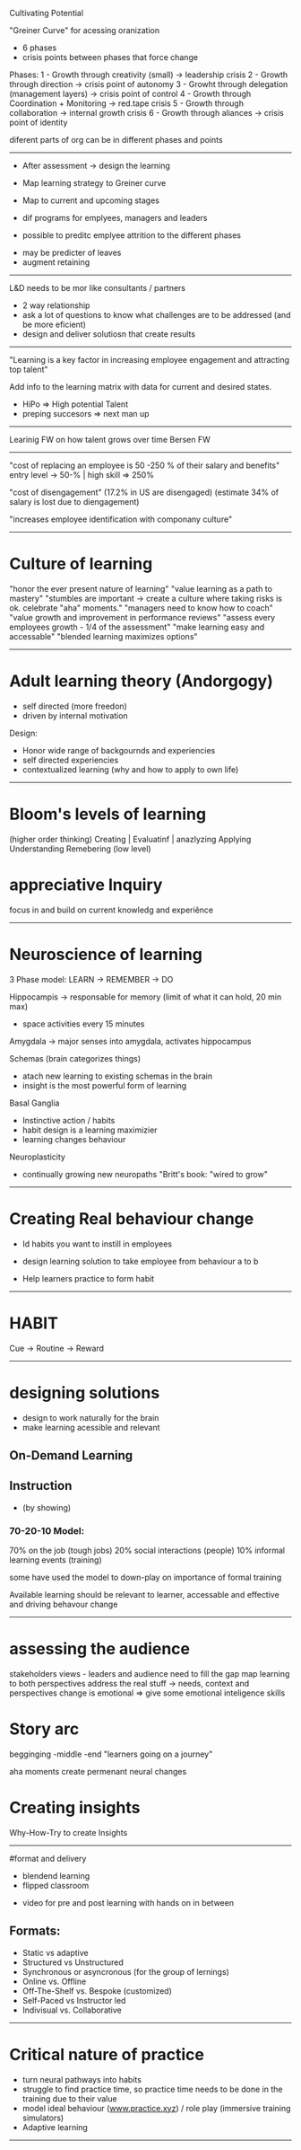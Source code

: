 Cultivating Potential

"Greiner Curve" for acessing oranization
* 6 phases
* crisis points between phases that force change

Phases:
1 - Growth through creativity (small)
-> leadership crisis
2 - Growth through direction
-> crisis point of autonomy
3 - Growht through delegation (management layers)
-> crisis point of control
4 - Growth through Coordination + Monitoring
-> red.tape crisis
5 - Growth through collaboration
-> internal growth crisis
6 - Growth through aliances
-> crisis point of identity

diferent parts of org can be in different phases and points

---

* After assessment -> design the learning
* Map learning strategy to Greiner curve
* Map to current and upcoming stages
* dif programs for emplyees, managers and leaders

* possible to preditc emplyee attrition to the different phases
- may be predicter of leaves
- augment retaining

--- 

L&D needs to be mor like consultants / partners 
* 2 way relationship
* ask a lot of questions to know what challenges are to be addressed (and be more eficient)
* design and deliver solutiosn that create results

---

"Learning is a key factor in increasing employee engagement and attracting top talent"

Add info to the learning matrix with data for current and desired states.

* HiPo => High potential Talent
* preping succesors => next man up

---

Learinig FW on how talent grows over time
Bersen FW

---

"cost of replacing an employee is 50 -250 % of their salary and benefits"
entry level -> 50-%  | high skill => 250%

"cost of disengagement" 
(17.2% in US are disengaged)
(estimate 34% of salary is lost due to diengagement)

"increases employee identification with componany culture"

---

# Culture of learning

"honor the ever present nature of learning"
"value learning as a path to mastery"
"stumbles are important -> create a culture where taking risks is ok. celebrate "aha" moments."
"managers need to know how to coach"
"value growth and improvement in performance reviews"
"assess every employees growth - 1/4 of the assessment"
"make learning easy and accessable"
"blended learning maximizes options"

---

# Adult learning theory (Andorgogy)

* self directed (more freedon)
* driven by internal motivation

Design:
* Honor wide range of backgournds and experiencies
* self directed experiencies
* contextualized learning (why and how to apply to own life)

---

# Bloom's levels of learning

(higher order thinking)
Creating | Evaluatinf | anazlyzing
Applying
Understanding
Remebering (low level)

# appreciative Inquiry

focus in and build on current knowledg and experiênce

---

# Neuroscience of learning

3 Phase model: LEARN -> REMEMBER -> DO

Hippocampis -> responsable for memory (limit of what it can hold, 20 min max)
- space activities every 15 minutes

Amygdala -> major senses into amygdala, activates hippocampus

Schemas (brain categorizes things)
- atach new learning to existing schemas in the brain
- insight is the most powerful form of learning

Basal Ganglia
- Instinctive action / habits
- habit design is a learning maximizier
- learning changes behaviour

Neuroplasticity
- continually growing new neuropaths
"Britt's book: "wired to grow"

---

# Creating Real behaviour change

* Id habits you want to instill in employees
* design learning solution to take employee from behaviour a to b

* Help learners practice to form habit

--- 

# HABIT
Cue -> Routine -> Reward

---

# designing solutions
* design to work naturally for the brain
* make learning acessible and relevant

## On-Demand Learning

## Instruction 
* (by showing)

### 70-20-10 Model:
70% on the job (tough jobs)
20% social interactions (people)
10% informal learning events (training)

some have used the model to down-play on importance of formal training

Available learning should be relevant to learner, accessable and effective and driving behavour change

---

# assessing the audience

stakeholders views - leaders and audience
need to fill the gap
map learning to both perspectives
address the real stuff -> needs, context and perspectives
change is emotional => give some emotional inteligence skills

# Story arc
begginging -middle -end
"learners going on a journey"

aha moments create permenant neural changes

# Creating insights
Why-How-Try to create Insights

---

#format and delivery

* blendend learning
* flipped classroom
- video for pre and post learning with hands on in between

## Formats:
* Static vs adaptive
* Structured vs Unstructured
* Synchronous or asyncronous (for the group of lernings)
* Online vs. Offline
* Off-The-Shelf vs. Bespoke (customized)
* Self-Paced vs Instructor led
* Indivisual vs. Collaborative

---

# Critical nature of practice

* turn neural pathways into habits
* struggle to find practice time, so practice time needs to be done in the training due to their value
* model ideal behaviour (www.practice.xyz) / role play (immersive training simulators)
* Adaptive learning

---








